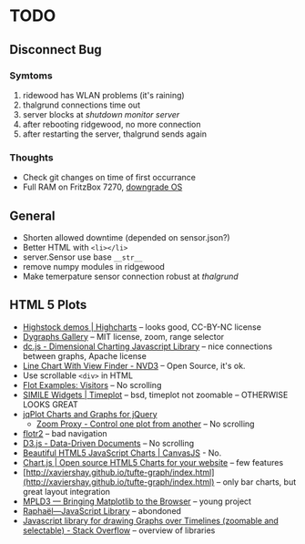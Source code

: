 # TODO
## Disconnect Bug
### Symtoms
1. ridewood has WLAN problems (it's raining)
2. thalgrund connections time out
3. server blocks at *shutdown monitor server*
4. after rebooting ridgewood, no more connection
5. after restarting the server, thalgrund sends again

### Thoughts
* Check git changes on time of first occurrance
* Full RAM on FritzBox 7270,
  [downgrade OS](http://avm.de/service/fritzbox/fritzbox-7270/wissensdatenbank/publication/show/1394_FRITZ-Box-wird-langsam-und-traege/)

## General
* Shorten allowed downtime (depended on sensor.json?)
* Better HTML with `<li></li>`
* server.Sensor use base `__str__`
* remove numpy modules in ridgewood
* Make temerpature sensor connection robust at *thalgrund*

## HTML 5 Plots
* [Highstock demos | Highcharts](http://www.highcharts.com/stock/demo)
  – looks good, CC-BY-NC license
* [Dygraphs Gallery](http://dygraphs.com/gallery/#g/range-selector) – MIT
  license, zoom, range selector
* [dc.js - Dimensional Charting Javascript Library](http://dc-js.github.io/dc.js/)
  – nice connections between graphs, Apache license
* [Line Chart With View Finder - NVD3](http://nvd3.org/examples/lineWithFocus.html)
  – Open Source, it's ok.
* Use scrollable `<div>` in HTML
* [Flot Examples: Visitors](http://www.flotcharts.org/flot/examples/visitors/index.html) – No scrolling
* [SIMILE Widgets | Timeplot](http://www.simile-widgets.org/timeplot/) – bsd,
  timeplot not zoomable – OTHERWISE LOOKS GREAT
* [jqPlot Charts and Graphs for jQuery](http://www.jqplot.com/)
	* [Zoom Proxy - Control one plot from another](http://www.jqplot.com/deploy/dist/examples/zoomProxy.html) – No scrolling
* [flotr2](http://humblesoftware.com/flotr2/#!mouse-drag) – bad navigation
* [D3.js - Data-Driven Documents](http://d3js.org/) – No scrolling
* [Beautiful HTML5 JavaScript Charts | CanvasJS](http://canvasjs.com/) - No.
* [Chart.js | Open source HTML5 Charts for your website](http://www.chartjs.org/)
  – few features
* [http://xaviershay.github.io/tufte-graph/index.html](http://xaviershay.github.io/tufte-graph/index.html)
  – only bar charts, but great layout integration
* [MPLD3 — Bringing Matplotlib to the Browser](http://mpld3.github.io/) – young
  project
* [Raphaël—JavaScript Library](http://raphaeljs.com/) – abondoned
* [Javascript library for drawing Graphs over Timelines (zoomable and selectable) - Stack Overflow](http://stackoverflow.com/questions/1890434/javascript-library-for-drawing-graphs-over-timelines-zoomable-and-selectable) – overview of libraries